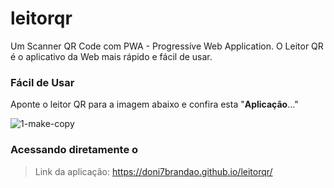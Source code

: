 # leitorqr
Um Scanner QR Code com PWA - Progressive Web Application. O Leitor QR é o aplicativo da Web mais rápido e fácil de usar.

### Fácil de Usar

Aponte o leitor QR para a imagem abaixo e confira esta "**Aplicação**..."

![1-make-copy](https://doni7brandao.github.io/leitorqr/images/template.png)


### Acessando diretamente o

> Link da aplicação: https://doni7brandao.github.io/leitorqr/


